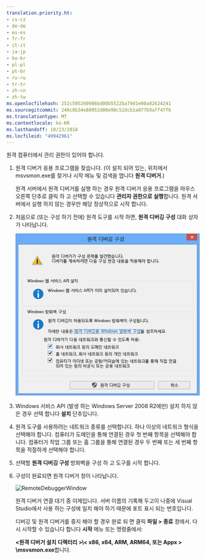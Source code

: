 ```yaml
---
translation.priority.ht:
- cs-cz
- de-de
- es-es
- fr-fr
- it-it
- ja-jp
- ko-kr
- pl-pl
- pt-br
- ru-ru
- tr-tr
- zh-cn
- zh-tw
ms.openlocfilehash: 252c505260986bd08b5522ba79d1e00a82624241
ms.sourcegitcommit: 240c8b34e80952d00e90c52dcb1a077b9aff47f6
ms.translationtype: MT
ms.contentlocale: ko-KR
ms.lasthandoff: 10/23/2018
ms.locfileid: "49942961"
---
```

원격 컴퓨터에서 관리 권한이 있어야 합니다.  
  
1. 원격 디버거 응용 프로그램을 찾습니다. (이 설치 되어 있는, 위치에서 msvsmon.exe를 찾거나 시작 메뉴 및 검색을 엽니다 **원격 디버거**.)
  
    원격 서버에서 원격 디버거를 실행 하는 경우 원격 디버거 응용 프로그램을 마우스 오른쪽 단추로 클릭 하 고 선택할 수 있습니다 **관리자 권한으로 실행**합니다. 원격 서버에서 실행 하지 않는 경우만 해당 정상적으로 시작 합니다.
  
2. 처음으로 (또는 구성 하기 전에) 원격 도구를 시작 하면, **원격 디버깅 구성** 대화 상자가 나타납니다.  
  
    ![RemoteDebuggerConfWizardPage](../media/remotedebuggerconfwizardpage.png "RemoteDebuggerConfWizardPage")  
  
3. Windows 서비스 API (발생 하는 Windows Server 2008 R2에만) 설치 하지 않은 경우 선택 합니다 **설치** 단추입니다.  
  
4. 원격 도구를 사용하려는 네트워크 종류를 선택합니다. 하나 이상의 네트워크 형식을 선택해야 합니다. 컴퓨터가 도메인을 통해 연결된 경우 첫 번째 항목을 선택해야 합니다. 컴퓨터가 작업 그룹 또는 홈 그룹을 통해 연결된 경우 두 번째 또는 세 번째 항목을 적절하게 선택해야 합니다.  
  
5. 선택할 **원격 디버깅 구성** 방화벽을 구성 하 고 도구를 시작 합니다.  
  
6. 구성이 완료되면 원격 디버거 창이 나타납니다.
  
    ![RemoteDebuggerWindow](../media/remotedebuggerwindow.png "RemoteDebuggerWindow")
  
    원격 디버거 연결 대기 중 이제입니다. 서버 이름의 기록해 두고이 나중에 Visual Studio에서 사용 하는 구성에 일치 해야 하기 때문에 포트 표시 되는 번호입니다.  
  
   디버깅 및 원격 디버거를 중지 해야 할 경우 완료 되 면 클릭 **파일 > 종료** 창에서. 다시 시작할 수 있습니다 합니다 **시작** 메뉴 또는 명령줄에서:  
  
   **\<원격 디버거 설치 디렉터리 >\\< x86, x64, ARM, ARM64, 또는 Appx > \msvsmon.exe**합니다.  
